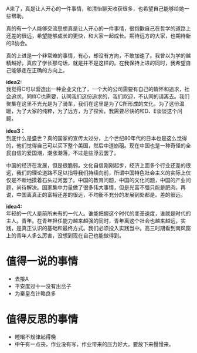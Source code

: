 A来了，真是让人开心的一件事情，和清怡聊天收获很多，也希望自己能够给她一些帮助。  

真的有一个人能够交流思想真是让人开心的一件事情，很抱歉自己在哲学的道路上还差的很远，希望能够成长的更快，和大家一起成长。期待远方的大家，也期待新的B协会。  

真的上进是一个非常难的事情，有心，却没有方向，不敢加速了。我曾以为学的越精越好，真应了学长那句话，就是并不是这样的。在我保持上进的同时，我希望自己能够走在正确的方向上。  

**idea2:**   
我觉得C可以营造出一种企业文化了，一个大的公司需要有自己的情怀和追求，社会追求。同样C也需要，认同我们这份追求的，我们欢迎，不认同的请离去。我们聚集在这里不光光是为了骑车，我们在这里是为了C所形成的文化，为了这份温暖，为了大家的纯粹，为了远方，为了探索。我需要尽快的和D、E谈谈这个问题。

**idea3：**  
到底什么是盛世？真的国家的宣传太过分，上个世纪80年代的日本也是这么觉得的，他们觉得自己可以买下整个美国，然后中道崩砠。现在中国也是一种奇怪的全民自信的爱国潮，潮涨潮落，不过是些浮云罢了。  

中国的经济在发展，但是很脆弱。文化自信刚刚起步，经济上面多个行业还差的很远，我们的理论道路不足以指导我们持续向前，所谓中国特色社会主义的实际上仅仅是不断地摸着石头过河罢了。中国的教育问题，中国的文化问题，中国的产业问题，尚待解决。国家集中力量做了很多伟大事情，但是光富不强只能是肥肉。再说，中国离真正的富裕还差的很远，不均衡不充分的发展到处都是。差的很远。

**idea4:**  
年轻的一代人是前所未有的一代人。谁能把握这个时代的变革速度，谁就是时代的主人。青年。在青年担任能力越来越强的同时，青年离这个社会也越来越远，实践，是真正认识的基础和最终方式。我们必须投入实践当中。高三时期看到南风窗上的青年人多么厉害，没想到现在自己也能做得到。

# 值得一说的事情
+ 去接A
+ 平安度过十一没有出岔子
+ 为秦皇岛计略良多

# 值得反思的事情
+ 睡眠不规律起得晚
+ 中午有一点丧，作业没有写，作业带来的压力好大。要放下来慢慢来。